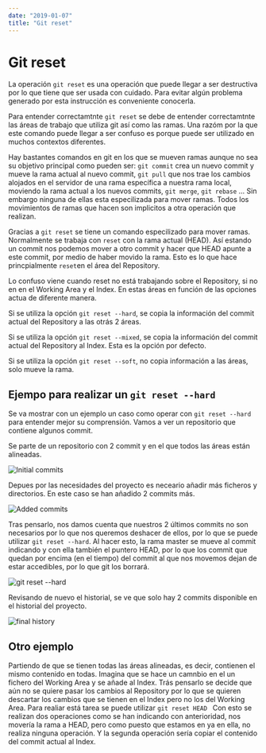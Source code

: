 ```yaml
---
date: "2019-01-07"
title: "Git reset"
---
```


# Git reset

La operación `git reset` es  una operación que puede llegar a ser destructiva por lo que tiene que ser usada con cuidado. Para evitar algún problema generado por esta instrucción es conveniente conocerla.

Para entender correctamtnte `git reset` se debe de entender correctamtnte las áreas de trabajo que utiliza git así como las ramas. Una razóm por la que este comando puede llegar a ser confuso es porque puede ser utilizado en muchos contextos diferentes.

Hay bastantes comandos en git en los que se mueven ramas aunque no sea su objetivo principal como pueden ser: `git commit` crea un nuevo commit y mueve la rama actual al nuevo commit, `git pull` que nos trae los cambios alojados en el servidor de una rama específica a nuestra rama local, moviendo la rama actual a los nuevos commits, `git merge`, `git rebase` ... Sin embargo ninguna de ellas esta especilizada para mover ramas. Todos los movimientos de ramas que hacen son implicitos a otra operación que realizan.

Gracias a `git reset` se tiene un comando especilizado para mover ramas. Normalmente se trabaja con `reset` con la rama actual (HEAD). Así estando un commit nos podemos mover a otro commit y hacer que HEAD apunte a este commit, por medio de haber movido la rama. Esto es lo que hace princpialmente `reset`en el área del Repository. 

Lo confuso viene cuando reset no está trabajando sobre el Repository, si no en en el Working Area y el Index. En estas áreas en función de las opciones actua de diferente manera.

Si se utiliza la opción `git reset --hard`, se copia la información del commit actual del Repository a las otrás  2 áreas.

Si se utiliza la opción `git reset --mixed`, se copia la información del  commit actual del Repository al Index. Esta es la opción por defecto.

Si se utiliza la opción `git reset --soft`, no copia información a las áreas, solo mueve la rama.

## Ejempo para realizar un `git reset --hard`

Se va mostrar con un ejemplo un caso como operar con `git reset --hard` para entender mejor su comprensión. Vamos a ver un repositorio que contiene algunos commit.

Se parte de un repositorio con 2 commit y en el que todos las áreas están alineadas.

![Initial commits](./images/reset-hard-01.png "Initial commits")

Depues por las necesidades del proyecto es neceario añadir más ficheros y directorios. En este caso se han añadido 2 commits más.

![Added commits](./images/reset-hard-02.png "Added commits")

Tras pensarlo, nos damos cuenta que nuestros 2 últimos commits no son necesarios por lo que nos queremos deshacer de ellos, por lo que se puede utilizar `git reset --hard`. Al hacer esto, la rama master se mueve al commit indicando y con ella también el puntero HEAD, por lo que los commit que quedan por encima (en el tiempo) del commit al que nos movemos dejan de estar accedibles, por lo que git los borrará.

![git reset --hard](./images/reset-hard-03.png "git reset --hard")

Revisando de nuevo el historial, se ve que solo hay 2 commits disponible en el historial del proyecto.

![final history](./images/reset-hard-04.png "final history")


## Otro ejemplo

Partiendo de que se tienen todas las áreas alineadas, es decir, contienen el mismo contenido en todas. Imagina que se hace un camnbio en el un fichero del Working Area y se añade al Index. Trás pensarlo se decide que aún no se quiere pasar los cambios al Repository por lo que se quieren descartar los cambios que se tienen en el Index pero no los del Working Area. Para realiar está tarea se puede utilizar `git reset HEAD ` Con esto se realizan dos operaciones como se han indicando con anterioridad, nos movería la rama a HEAD, pero como puesto que estamos en ya en ella, no realiza ninguna operación. Y la segunda operación sería copiar el contenido del commit actual al Index. 


